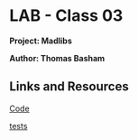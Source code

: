 # LAB - Class 03

**Project: Madlibs**

**Author: Thomas Basham** 

## Links and Resources

[Code](madlib_cli/madlib.py)

[tests](tests/test_madlib.py)
